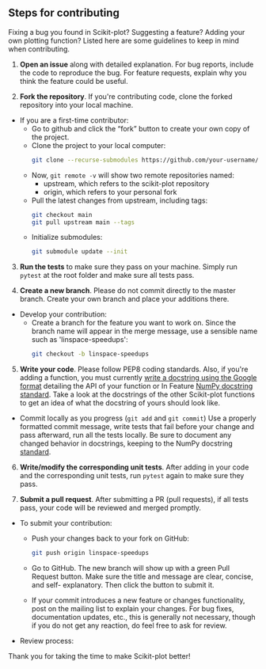 ## Steps for contributing

Fixing a bug you found in Scikit-plot? Suggesting a feature? Adding your own plotting function? Listed here are some guidelines to keep in mind when contributing.

1. **Open an issue** along with detailed explanation. For bug reports, include the code to reproduce the bug. For feature requests, explain why you think the feature could be useful.

2. **Fork the repository**. If you're contributing code, clone the forked repository into your local machine.

- If you are a first-time contributor:
    - Go to github and click the “fork” button to create your own copy of the project.
    - Clone the project to your local computer:
        ```bash
        git clone --recurse-submodules https://github.com/your-username/scikit-plot.git
        ```
    - Now, `git remote -v` will show two remote repositories named:
        - upstream, which refers to the scikit-plot repository
        - origin, which refers to your personal fork
    - Pull the latest changes from upstream, including tags:
        ```bash
        git checkout main
        git pull upstream main --tags
        ```
    - Initialize submodules:
        ```bash
        git submodule update --init
        ```
3. **Run the tests** to make sure they pass on your machine. Simply run `pytest` at the root folder and make sure all tests pass.

4. **Create a new branch**. Please do not commit directly to the master branch. Create your own branch and place your additions there.

- Develop your contribution:
    - Create a branch for the feature you want to work on. Since the branch name will appear in the merge message, use a sensible name such as 'linspace-speedups':
        ```bash
        git checkout -b linspace-speedups
        ```
5. **Write your code**. Please follow PEP8 coding standards. Also, if you're adding a function, you must currently [write a docstring using the Google format](http://sphinxcontrib-napoleon.readthedocs.io/en/latest/example_google.html) detailing the API of your function or In Feature [NumPy docstring standard](https://numpy.org/devdocs/dev/howto-docs.html#howto-document). Take a look at the docstrings of the other Scikit-plot functions to get an idea of what the docstring of yours should look like.

- Commit locally as you progress (`git add` and `git commit`) Use a properly formatted commit message, write tests that fail before your change and pass afterward, run all the tests locally. Be sure to document any changed behavior in docstrings, keeping to the NumPy docstring [standard](https://numpy.org/devdocs/dev/howto-docs.html#howto-document).

6. **Write/modify the corresponding unit tests**. After adding in your code and the corresponding unit tests, run `pytest` again to make sure they pass.

7. **Submit a pull request**. After submitting a PR (pull requests), if all tests pass, your code will be reviewed and merged promptly.

- To submit your contribution:
    - Push your changes back to your fork on GitHub:
        ```bash
        git push origin linspace-speedups
        ```
    - Go to GitHub. The new branch will show up with a green Pull Request button. Make sure the title and message are clear, concise, and self- explanatory. Then click the button to submit it.

    - If your commit introduces a new feature or changes functionality, post on the mailing list to explain your changes. For bug fixes, documentation updates, etc., this is generally not necessary, though if you do not get any reaction, do feel free to ask for review.
- Review process:

Thank you for taking the time to make Scikit-plot better!
